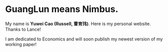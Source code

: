 # GuangLun means Nimbus.

My name is **Yuwei Cao (Russell, 曹育玮)**. Here is my personal website. Thanks to Lance!

I am dedicated to Economics and will soon publish my newest version of my working paper!